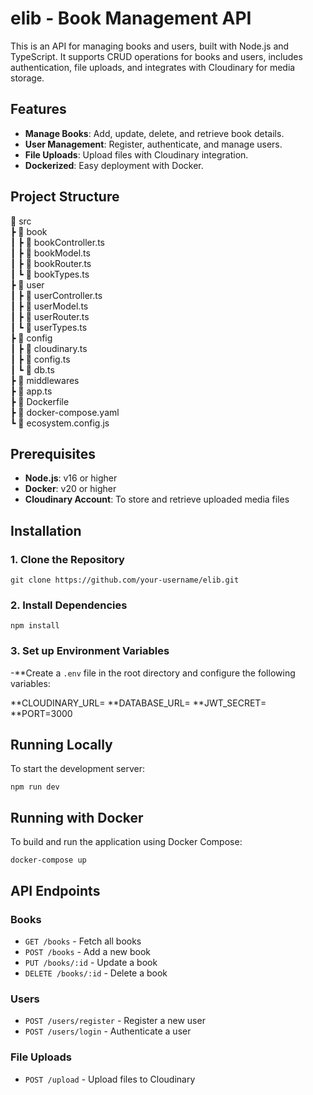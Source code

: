 # elib - Book Management API

This is an API for managing books and users, built with Node.js and TypeScript. It supports CRUD operations for books and users, includes authentication, file uploads, and integrates with Cloudinary for media storage.

## Features

- **Manage Books**: Add, update, delete, and retrieve book details.
- **User Management**: Register, authenticate, and manage users.
- **File Uploads**: Upload files with Cloudinary integration.
- **Dockerized**: Easy deployment with Docker.

## Project Structure

📂 src  
┣ 📂 book  
┃ ┣ 📜 bookController.ts  
┃ ┣ 📜 bookModel.ts  
┃ ┣ 📜 bookRouter.ts  
┃ ┗ 📜 bookTypes.ts  
┣ 📂 user  
┃ ┣ 📜 userController.ts  
┃ ┣ 📜 userModel.ts  
┃ ┣ 📜 userRouter.ts  
┃ ┗ 📜 userTypes.ts  
┣ 📂 config  
┃ ┣ 📜 cloudinary.ts  
┃ ┣ 📜 config.ts  
┃ ┗ 📜 db.ts  
┣ 📂 middlewares  
┣ 📜 app.ts  
┣ 📜 Dockerfile  
┣ 📜 docker-compose.yaml  
┗ 📜 ecosystem.config.js  

## Prerequisites

- **Node.js**: v16 or higher
- **Docker**: v20 or higher
- **Cloudinary Account**: To store and retrieve uploaded media files

## Installation

### 1. Clone the Repository

`git clone https://github.com/your-username/elib.git`

### 2. Install Dependencies

`npm install`

### 3. Set up Environment Variables

-**Create a `.env` file in the root directory and configure the following variables:

**CLOUDINARY_URL=<your-cloudinary-url> 
**DATABASE_URL=<your-database-url> 
**JWT_SECRET=<your-jwt-secret> 
**PORT=3000


## Running Locally

To start the development server:

`npm run dev`

## Running with Docker

To build and run the application using Docker Compose:

`docker-compose up`

## API Endpoints

### Books
- `GET /books` - Fetch all books
- `POST /books` - Add a new book
- `PUT /books/:id` - Update a book
- `DELETE /books/:id` - Delete a book

### Users
- `POST /users/register` - Register a new user
- `POST /users/login` - Authenticate a user

### File Uploads
- `POST /upload` - Upload files to Cloudinary
